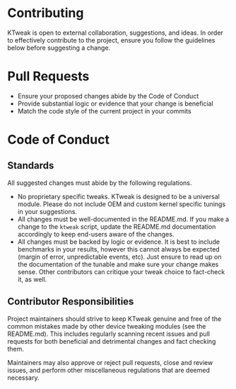 # Contributing
KTweak is open to external collaboration, suggestions, and ideas. In order to effectively contribute to the project, ensure you follow the guidelines below before suggesting a change.

# Pull Requests
* Ensure your proposed changes abide by the Code of Conduct
* Provide substantial logic or evidence that your change is beneficial
* Match the code style of the current project in your commits

# Code of Conduct
## Standards
All suggested changes must abide by the following regulations.

* No proprietary specific tweaks. KTweak is designed to be a universal module. Please do not include OEM and custom kernel specific tunings in your suggestions.
* All changes must be well-documented in the README.md. If you make a change to the `ktweak` script, update the README.md documentation accordingly to keep end-users aware of the changes.
* All changes must be backed by logic or evidence. It is best to include benchmarks in your results, however this cannot always be expected (margin of error, unpredictable events, etc). Just ensure to read up on the documentation of the tunable and make sure your change makes sense. Other contributors can critique your tweak choice to fact-check it, as well.

## Contributor Responsibilities
Project maintainers should strive to keep KTweak genuine and free of the common mistakes made by other device tweaking modules (see the README.md). This includes regularly scanning recent issues and pull requests for both beneficial and detrimental changes and fact checking them.

Maintainers may also approve or reject pull requests, close and review issues, and perform other miscellaneous regulations that are deemed necessary.

